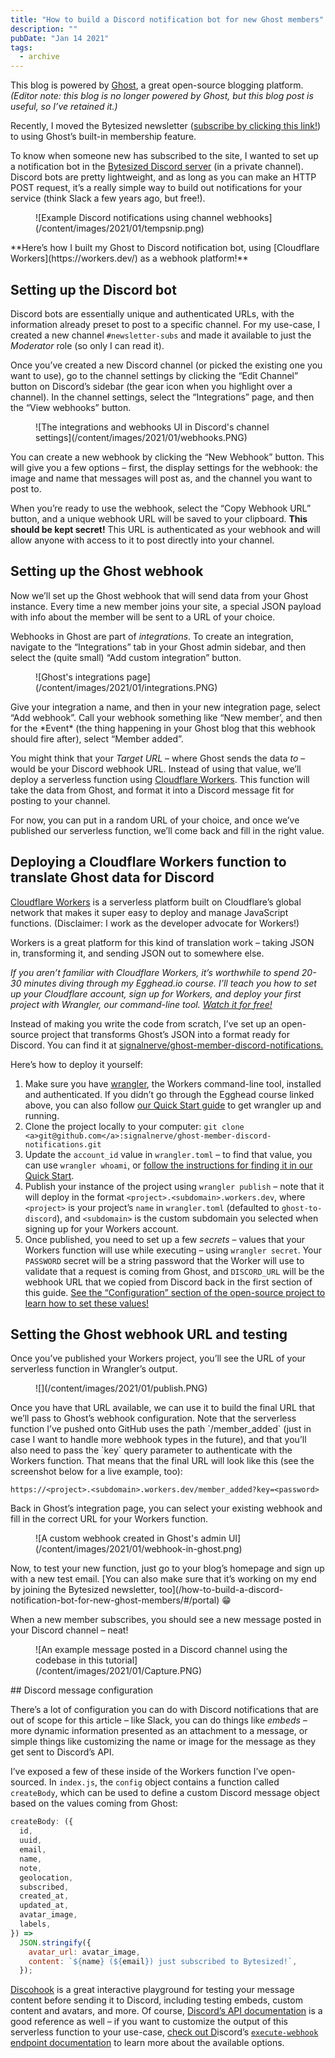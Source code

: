 ```yaml
---
title: "How to build a Discord notification bot for new Ghost members"
description: ""
pubDate: "Jan 14 2021"
tags:
  - archive
---
```


This blog is powered by [Ghost](https://ghost.org/), a great open-source blogging platform. _(Editor note: this blog is no longer powered by Ghost, but this blog post is useful, so I’ve retained it.)_

Recently, I moved the Bytesized newsletter ([subscribe by clicking this link!](/how-to-build-a-discord-notification-bot-for-new-ghost-members/#/portal)) to using Ghost’s built-in membership feature.

To know when someone new has subscribed to the site, I wanted to set up a notification bot in the [Bytesized Discord server](https://bytesized.xyz/discord) (in a private channel). Discord bots are pretty lightweight, and as long as you can make an HTTP POST request, it’s a really simple way to build out notifications for your service (think Slack a few years ago, but free!).

<figure class="kg-card kg-image-card">![Example Discord notifications using channel webhooks](/content/images/2021/01/tempsnip.png)</figure>**Here’s how I built my Ghost to Discord notification bot, using [Cloudflare Workers](https://workers.dev/) as a webhook platform!**

## Setting up the Discord bot

Discord bots are essentially unique and authenticated URLs, with the information already preset to post to a specific channel. For my use-case, I created a new channel `#newsletter-subs` and made it available to just the _Moderator_ role (so only I can read it).

Once you’ve created a new Discord channel (or picked the existing one you want to use), go to the channel settings by clicking the “Edit Channel” button on Discord’s sidebar (the gear icon when you highlight over a channel). In the channel settings, select the “Integrations” page, and then the “View webhooks” button.

<figure class="kg-card kg-image-card">![The integrations and webhooks UI in Discord's channel settings](/content/images/2021/01/webhooks.PNG)</figure>You can create a new webhook by clicking the “New Webhook” button. This will give you a few options – first, the display settings for the webhook: the image and name that messages will post as, and the channel you want to post to.

When you’re ready to use the webhook, select the “Copy Webhook URL” button, and a unique webhook URL will be saved to your clipboard. **This should be kept secret!** This URL is authenticated as your webhook and will allow anyone with access to it to post directly into your channel.

## Setting up the Ghost webhook

Now we’ll set up the Ghost webhook that will send data from your Ghost instance. Every time a new member joins your site, a special JSON payload with info about the member will be sent to a URL of your choice.

Webhooks in Ghost are part of _integrations_. To create an integration, navigate to the “Integrations” tab in your Ghost admin sidebar, and then select the (quite small) “Add custom integration” button.

<figure class="kg-card kg-image-card">![Ghost's integrations page](/content/images/2021/01/integrations.PNG)</figure>Give your integration a name, and then in your new integration page, select “Add webhook”. Call your webhook something like “New member’, and then for the *Event* (the thing happening in your Ghost blog that this webhook should fire after), select “Member added”.

You might think that your _Target URL_ – where Ghost sends the data _to_ – would be your Discord webhook URL. Instead of using that value, we’ll deploy a serverless function using [Cloudflare Workers](https://workers.dev/). This function will take the data from Ghost, and format it into a Discord message fit for posting to your channel.

For now, you can put in a random URL of your choice, and once we’ve published our serverless function, we’ll come back and fill in the right value.

## Deploying a Cloudflare Workers function to translate Ghost data for Discord

[Cloudflare Workers](https://workers.dev/) is a serverless platform built on Cloudflare’s global network that makes it super easy to deploy and manage JavaScript functions. (Disclaimer: I work as the developer advocate for Workers!)

Workers is a great platform for this kind of translation work – taking JSON in, transforming it, and sending JSON out to somewhere else.

_If you aren’t familiar with Cloudflare Workers, it’s worthwhile to spend 20-30 minutes diving through my Egghead.io course. I’ll teach you how to set up your Cloudflare account, sign up for Workers, and deploy your first project with Wrangler, our command-line tool. [Watch it for free!](https://egghead.io/courses/introduction-to-cloudflare-workers-5aa3)_

Instead of making you write the code from scratch, I’ve set up an open-source project that transforms Ghost’s JSON into a format ready for Discord. You can find it at [signalnerve/ghost-member-discord-notifications.](https://github.com/signalnerve/ghost-member-discord-notifications)

Here’s how to deploy it yourself:

1. Make sure you have [wrangler](https://github.com/cloudflare/wrangler), the Workers command-line tool, installed and authenticated. If you didn’t go through the Egghead course linked above, you can also follow [our Quick Start guide](https://developers.cloudflare.com/workers/learning/getting-started) to get wrangler up and running.
2. Clone the project locally to your computer: `git clone <a>git@github.com</a>:signalnerve/ghost-member-discord-notifications.git`
3. Update the `account_id` value in `wrangler.toml` – to find that value, you can use `wrangler whoami`, or [follow the instructions for finding it in our Quick Start](https://developers.cloudflare.com/workers/learning/getting-started#7-configure-your-project-for-deployment).
4. Publish your instance of the project using `wrangler publish` – note that it will deploy in the format `<project>.<subdomain>.workers.dev`, where `<project>` is your project’s `name` in `wrangler.toml` (defaulted to `ghost-to-discord`), and `<subdomain>` is the custom subdomain you selected when signing up for your Workers account.
5. Once published, you need to set up a few _secrets_ – values that your Workers function will use while executing – using `wrangler secret`. Your `PASSWORD` secret will be a string password that the Worker will use to validate that a request is coming from Ghost, and `DISCORD_URL` will be the webhook URL that we copied from Discord back in the first section of this guide. [See the “Configuration” section of the open-source project to learn how to set these values!](https://github.com/signalnerve/ghost-member-discord-notifications#configuration)

## Setting the Ghost webhook URL and testing

Once you’ve published your Workers project, you’ll see the URL of your serverless function in Wrangler’s output.

<figure class="kg-card kg-image-card">![](/content/images/2021/01/publish.PNG)</figure>Once you have that URL available, we can use it to build the final URL that we’ll pass to Ghost’s webhook configuration. Note that the serverless function I’ve pushed onto GitHub uses the path `/member_added` (just in case I want to handle more webhook types in the future), and that you’ll also need to pass the `key` query parameter to authenticate with the Workers function. That means that the final URL will look like this (see the screenshot below for a live example, too):

`https://<project>.<subdomain>.workers.dev/member_added?key=<password>`

Back in Ghost’s integration page, you can select your existing webhook and fill in the correct URL for your Workers function.

<figure class="kg-card kg-image-card">![A custom webhook created in Ghost's admin UI](/content/images/2021/01/webhook-in-ghost.png)</figure>Now, to test your new function, just go to your blog’s homepage and sign up with a new test email. [You can also make sure that it’s working on my end by joining the Bytesized newsletter, too](/how-to-build-a-discord-notification-bot-for-new-ghost-members/#/portal) 😁

When a new member subscribes, you should see a new message posted in your Discord channel – neat!

<figure class="kg-card kg-image-card">![An example message posted in a Discord channel using the codebase in this tutorial](/content/images/2021/01/Capture.PNG)</figure>## Discord message configuration

There’s a lot of configuration you can do with Discord notifications that are out of scope for this article – like Slack, you can do things like _embeds_ – more dynamic information presented as an attachment to a message, or simple things like customizing the name or image for the message as they get sent to Discord’s API.

I’ve exposed a few of these inside of the Workers function I’ve open-sourced. In `index.js`, the `config` object contains a function called `createBody`, which can be used to define a custom Discord message object based on the values coming from Ghost:

```js
createBody: ({
  id,
  uuid,
  email,
  name,
  note,
  geolocation,
  subscribed,
  created_at,
  updated_at,
  avatar_image,
  labels,
}) =>
  JSON.stringify({
    avatar_url: avatar_image,
    content: `${name} (${email}) just subscribed to Bytesized!`,
  });
```

[Discohook](https://discohook.org/) is a great interactive playground for testing your message content before sending it to Discord, including testing embeds, custom content and avatars, and more. Of course, [Discord’s API documentation](https://discord.com/developers/docs/intro) is a good reference as well – if you want to customize the output of this serverless function to your use-case, [check out D](https://discord.com/developers/docs/resources/webhook#execute-webhook)iscord’s [`execute-webhook` endpoint documentation](https://discord.com/developers/docs/resources/webhook#execute-webhook) to learn more about the available options.

